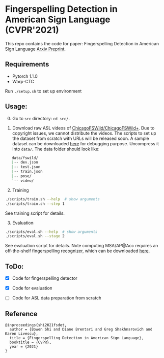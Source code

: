 # Fingerspelling Detection in American Sign Language (CVPR'2021)
This repo contains the code for paper: Fingerspelling Detection in American Sign Language [Arxiv Preprint](https://arxiv.org/abs/2104.01291).


## Requirements
* Pytorch 1.1.0
* Warp-CTC

Run `./setup.sh` to set up environment

## Usage:
0. Go to `src` directory: `cd src/`.

1. Download raw ASL videos of [ChicagoFSWild/ChicagoFSWild+](https://ttic.uchicago.edu/~klivescu/ChicagoFSWild.htm). Due to copyright issues, we cannot distribute the videos. The scripts to set up the dataset from scratch with URLs will be released soon. A sample dataset can be downloaded [here](https://drive.google.com/file/d/1KFmtiwZh7ehuAdiCQYoivtK__f9Rej81/view?usp=sharing) for debugging purpose. Uncompress it into `data/`. The data folder should look like:

```sh
   data/fswild/
   |-- dev.json
   |-- test.json
   |-- train.json
   |-- pose/
   `-- video/
```

2.  Training
```sh
./scripts/train.sh --help  # show arguments
./scripts/train.sh --step 1
```
See training script for details.

3. Evaluation
```sh
./scripts/eval.sh --help  # show arguments
./scripts/eval.sh --stage 2
```
See evaluation script for details. Note computing MSA/AP@Acc requires an off-the-shelf fingerspelling recognizer, which can be downloaded [here](https://drive.google.com/file/d/1M4hdgZNlEVqkRZW75ItWg0seReq7GGAq/view?usp=sharing).

## ToDo:
- [x] Code for fingerspelling detector
- [x] Code for evaluation
- [ ] Code for ASL data preparation from scratch


## Reference

    @inproceedings{shi2021fsdet,
      author = {Bowen Shi and Diane Brentari and Greg Shakhnarovich and Karen Livescu},
      title = {Fingerspelling Detection in American Sign Language},
      booktitle = {CVPR},
      year = {2021}
    }
